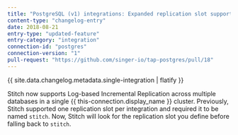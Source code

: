 ```yaml
---
title: "PostgreSQL (v1) integrations: Expanded replication slot support"
content-type: "changelog-entry"
date: 2018-08-21
entry-type: "updated-feature"
entry-category: "integration" 
connection-id: "postgres"
connection-version: "1"
pull-request: "https://github.com/singer-io/tap-postgres/pull/18"
---
```


{{ site.data.changelog.metadata.single-integration | flatify }}

Stitch now supports Log-based Incremental Replication across multiple databases in a single {{ this-connection.display_name }} cluster. Previously, Stitch supported one replication slot per integration and required it to be named `stitch`. Now, Stitch will look for the replication slot you define before falling back to `stitch`.